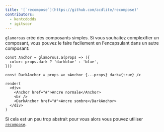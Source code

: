 ```yaml
---
title: '[`recompose`](https://github.com/acdlite/recompose)'
contributors:
  - kentcdodds
  - igitscor
---
```


`glamorous` crée des composants simples. Si vous souhaitez complexifier
un composant, vous pouvez le faire facilement en l'encapsulant dans un autre
composant:

```interactive {clickToRender: true, summary: 'Exemple d\'inclusion d\'un composant glamorous'}
const Anchor = glamorous.a(props => ({
  color: props.dark ? 'darkblue' : 'blue',
}))

const DarkAnchor = props => <Anchor {...props} dark={true} />

render(
  <div>
    <Anchor href="#">Ancre normale</Anchor>
    <br />
    <DarkAnchor href="#">Ancre sombre</DarkAnchor>
  </div>
)
```

Si cela est un peu trop abstrait pour vous alors vous pouvez utiliser [`recompose`](https://github.com/acdlite/recompose).
